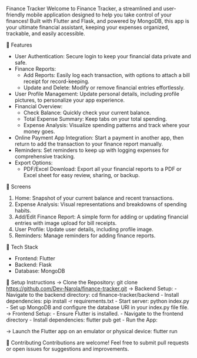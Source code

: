 Finance Tracker
Welcome to Finance Tracker, a streamlined and user-friendly mobile application designed to help you take control of your finances! Built with Flutter and Flask, and powered by MongoDB, this app is your ultimate financial assistant, keeping your expenses organized, trackable, and easily accessible.

🌟 Features
- User Authentication: Secure login to keep your financial data private and safe.
- Finance Reports:
    - Add Reports: Easily log each transaction, with options to attach a bill receipt for record-keeping.
    - Update and Delete: Modify or remove financial entries effortlessly.
- User Profile Management: Update personal details, including profile pictures, to personalize your app experience.
- Financial Overview:
    - Check Balance: Quickly check your current balance.
    - Total Expense Summary: Keep tabs on your total spending.
    - Expense Analysis: Visualize spending patterns and track where your money goes.
- Online Payment App Integration: Start a payment in another app, then return to add the transaction to your finance report manually.
- Reminders: Set reminders to keep up with logging expenses for comprehensive tracking.
- Export Options:
    - PDF/Excel Download: Export all your financial reports to a PDF or Excel sheet for easy review, sharing, or backup.

📱 Screens
1. Home: Snapshot of your current balance and recent transactions.
2. Expense Analysis: Visual representations and breakdowns of spending habits.
3. Add/Edit Finance Report: A simple form for adding or updating financial entries with image upload for bill receipts.
4. User Profile: Update user details, including profile image.
5. Reminders: Manage reminders for adding finance reports.

🚀 Tech Stack
- Frontend: Flutter
- Backend: Flask
- Database: MongoDB

📂 Setup Instructions
-> Clone the Repository:  git clone https://github.com/Dev-Narola/finance-tracker.git
-> Backend Setup:
    - Navigate to the backend directory:  cd finance-tracker/backend
    - Install dependencies:  pip install -r requirements.txt
    - Start server: python index.py
    - Set up MongoDB and configure the database URI in your index.py file file.
-> Frontend Setup:
    - Ensure Flutter is installed.
    - Navigate to the frontend directory
    - Install dependencies:  flutter pub get
    - Run the App:

-> Launch the Flutter app on an emulator or physical device:  flutter run

🤝 Contributing
Contributions are welcome! Feel free to submit pull requests or open issues for suggestions and improvements.
